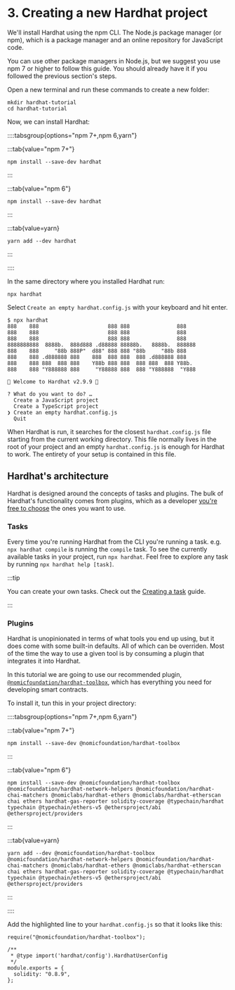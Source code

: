 # 3. Creating a new Hardhat project

We'll install Hardhat using the npm CLI. The Node.js package manager (or npm), which is a package manager and an online repository for JavaScript code.

You can use other package managers in Node.js, but we suggest you use npm 7 or higher to follow this guide. You should already have it if you followed the previous section's steps.

Open a new terminal and run these commands to create a new folder:

```
mkdir hardhat-tutorial
cd hardhat-tutorial
```

Now, we can install Hardhat:

::::tabsgroup{options="npm 7+,npm 6,yarn"}

:::tab{value="npm 7+"}

```
npm install --save-dev hardhat
```

:::

:::tab{value="npm 6"}

```
npm install --save-dev hardhat
```

:::

:::tab{value=yarn}

```
yarn add --dev hardhat
```

:::

::::

In the same directory where you installed Hardhat run:

```
npx hardhat
```

Select `Create an empty hardhat.config.js` with your keyboard and hit enter.

```markup{16}
$ npx hardhat
888    888                      888 888               888
888    888                      888 888               888
888    888                      888 888               888
8888888888  8888b.  888d888 .d88888 88888b.   8888b.  888888
888    888     "88b 888P"  d88" 888 888 "88b     "88b 888
888    888 .d888888 888    888  888 888  888 .d888888 888
888    888 888  888 888    Y88b 888 888  888 888  888 Y88b.
888    888 "Y888888 888     "Y88888 888  888 "Y888888  "Y888

👷 Welcome to Hardhat v2.9.9 👷‍

? What do you want to do? …
  Create a JavaScript project
  Create a TypeScript project
❯ Create an empty hardhat.config.js
  Quit
```

When Hardhat is run, it searches for the closest `hardhat.config.js` file starting from the current working directory. This file normally lives in the root of your project and an empty `hardhat.config.js` is enough for Hardhat to work. The entirety of your setup is contained in this file.

## Hardhat's architecture

Hardhat is designed around the concepts of tasks and plugins. The bulk of Hardhat's functionality comes from plugins, which as a developer [you're free to choose](/hardhat-runner/plugins/) the ones you want to use.

### Tasks

Every time you're running Hardhat from the CLI you're running a task. e.g. `npx hardhat compile` is running the `compile` task. To see the currently available tasks in your project, run `npx hardhat`. Feel free to explore any task by running `npx hardhat help [task]`.

:::tip

You can create your own tasks. Check out the [Creating a task](/guides/create-task.md) guide.

:::

### Plugins

Hardhat is unopinionated in terms of what tools you end up using, but it does come with some built-in defaults. All of which can be overriden. Most of the time the way to use a given tool is by consuming a plugin that integrates it into Hardhat.

In this tutorial we are going to use our recommended plugin, [`@nomicfoundation/hardhat-toolbox`](../hardhat-runner/plugins/nomicfoundation-hardhat-toolbox), which has everything you need for developing smart contracts.

To install it, tun this in your project directory:

::::tabsgroup{options="npm 7+,npm 6,yarn"}

:::tab{value="npm 7+"}

```
npm install --save-dev @nomicfoundation/hardhat-toolbox
```

:::

:::tab{value="npm 6"}

```
npm install --save-dev @nomicfoundation/hardhat-toolbox @nomicfoundation/hardhat-network-helpers @nomicfoundation/hardhat-chai-matchers @nomiclabs/hardhat-ethers @nomiclabs/hardhat-etherscan chai ethers hardhat-gas-reporter solidity-coverage @typechain/hardhat typechain @typechain/ethers-v5 @ethersproject/abi @ethersproject/providers
```

:::

:::tab{value=yarn}

```
yarn add --dev @nomicfoundation/hardhat-toolbox @nomicfoundation/hardhat-network-helpers @nomicfoundation/hardhat-chai-matchers @nomiclabs/hardhat-ethers @nomiclabs/hardhat-etherscan chai ethers hardhat-gas-reporter solidity-coverage @typechain/hardhat typechain @typechain/ethers-v5 @ethersproject/abi @ethersproject/providers
```

:::

::::

Add the highlighted line to your `hardhat.config.js` so that it looks like this:

```js{1}
require("@nomicfoundation/hardhat-toolbox");

/**
 * @type import('hardhat/config').HardhatUserConfig
 */
module.exports = {
  solidity: "0.8.9",
};
```
